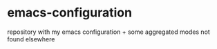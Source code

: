 # emacs-configuration
repository with my emacs configuration + some aggregated modes not found elsewhere
